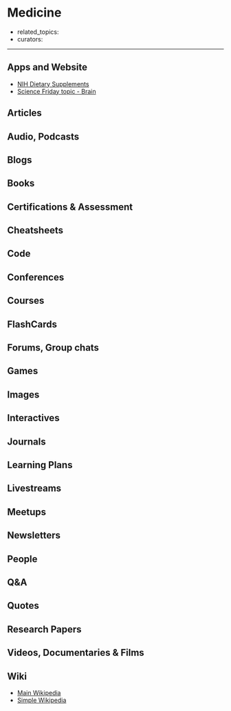# Medicine

- related_topics:
- curators:

------

## Apps and Website

- [NIH Dietary Supplements](https://ods.od.nih.gov/)
- [Science Friday topic - Brain](https://www.sciencefriday.com/topics/brain/)

## Articles

## Audio, Podcasts

## Blogs

## Books

## Certifications & Assessment

## Cheatsheets

## Code

## Conferences

## Courses

## FlashCards

## Forums, Group chats

## Games

## Images

## Interactives

## Journals

## Learning Plans

## Livestreams

## Meetups

## Newsletters

## People

## Q&A

## Quotes

## Research Papers

## Videos, Documentaries & Films

## Wiki

- [Main Wikipedia](https://en.wikipedia.org/wiki/Medicine)
- [Simple Wikipedia](https://simple.wikipedia.org/wiki/Medicine)

